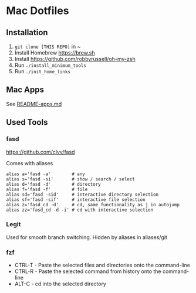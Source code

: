 # Mac Dotfiles

## Installation

1. `git clone [THIS REPO]` in ~
2. Install Homebrew https://brew.sh
3. Install https://github.com/robbyrussell/oh-my-zsh
4. Run `./install_minimum_tools`
5. Run `./init_home_links`

## Mac Apps

See [README-apps.md](README-apps.md)

## Used Tools

### fasd

https://github.com/clvv/fasd

Comes with aliases
```
alias a='fasd -a'        # any
alias s='fasd -si'       # show / search / select
alias d='fasd -d'        # directory
alias f='fasd -f'        # file
alias sd='fasd -sid'     # interactive directory selection
alias sf='fasd -sif'     # interactive file selection
alias z='fasd_cd -d'     # cd, same functionality as j in autojump
alias zz='fasd_cd -d -i' # cd with interactive selection
```

### Legit

Used for smooth branch switching. Hidden by aliases in aliases/git


### fzf

* CTRL-T - Paste the selected files and directories onto the command-line
* CTRL-R - Paste the selected command from history onto the command-line
* ALT-C - cd into the selected directory

